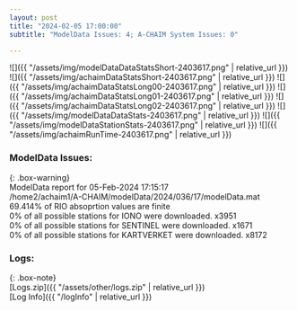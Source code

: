 ```yaml
---
layout: post
title: "2024-02-05 17:00:00"
subtitle: "ModelData Issues: 4; A-CHAIM System Issues: 0"

---
```


![]({{ "/assets/img/modelDataDataStatsShort-2403617.png" | relative_url }})
![]({{ "/assets/img/achaimDataStatsShort-2403617.png" | relative_url }})
![]({{ "/assets/img/achaimDataStatsLong00-2403617.png" | relative_url }})
![]({{ "/assets/img/achaimDataStatsLong01-2403617.png" | relative_url }})
![]({{ "/assets/img/achaimDataStatsLong02-2403617.png" | relative_url }})
![]({{ "/assets/img/modelDataDataStats-2403617.png" | relative_url }})
![]({{ "/assets/img/modelDataStationStats-2403617.png" | relative_url }})
![]({{ "/assets/img/achaimRunTime-2403617.png" | relative_url }})


### ModelData Issues:  
  
{: .box-warning}  
 ModelData report for 05-Feb-2024 17:15:17   
 /home2/achaim1/A-CHAIM/modelData/2024/036/17/modelData.mat   
 69.414% of RIO absoprtion values are finite   
 0% of all possible stations for IONO were downloaded. x3951   
 0% of all possible stations for SENTINEL were downloaded. x1671   
 0% of all possible stations for KARTVERKET were downloaded. x8172   
  


### Logs:  
  
{: .box-note}  
[Logs.zip]({{ "/assets/other/logs.zip" | relative_url }})  
[Log Info]({{ "/logInfo" | relative_url }})  
